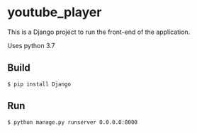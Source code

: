 youtube_player
=====

This is a Django project to run the front-end of the application.

Uses python 3.7

Build
-----

    $ pip install Django
    
Run
---

    $ python manage.py runserver 0.0.0.0:8000